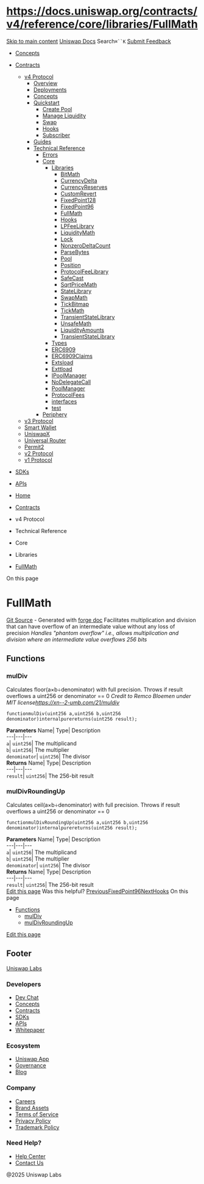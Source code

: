 # https://docs.uniswap.org/contracts/v4/reference/core/libraries/FullMath

[Skip to main content](https://docs.uniswap.org/contracts/v4/reference/core/libraries/FullMath#__docusaurus_skipToContent_fallback)
[Uniswap Docs](https://docs.uniswap.org/)
Search`⌘``K`
[Submit Feedback](https://docs.google.com/forms/d/e/1FAIpQLSdjSkZam8KiatL9XACRVxCHjDJjaPGbls77PCXDKFn4JwykXg/viewform)
  * [Concepts](https://docs.uniswap.org/concepts/overview)
  * [Contracts](https://docs.uniswap.org/contracts/v4/overview)
    * [v4 Protocol](https://docs.uniswap.org/contracts/v4/reference/core/libraries/FullMath)
      * [Overview](https://docs.uniswap.org/contracts/v4/overview)
      * [Deployments](https://docs.uniswap.org/contracts/v4/deployments)
      * [Concepts](https://docs.uniswap.org/contracts/v4/reference/core/libraries/FullMath)
      * [Quickstart](https://docs.uniswap.org/contracts/v4/reference/core/libraries/FullMath)
        * [Create Pool](https://docs.uniswap.org/contracts/v4/quickstart/create-pool)
        * [Manage Liquidity](https://docs.uniswap.org/contracts/v4/reference/core/libraries/FullMath)
        * [Swap](https://docs.uniswap.org/contracts/v4/quickstart/swap)
        * [Hooks](https://docs.uniswap.org/contracts/v4/reference/core/libraries/FullMath)
        * [Subscriber](https://docs.uniswap.org/contracts/v4/quickstart/subscriber)
      * [Guides](https://docs.uniswap.org/contracts/v4/reference/core/libraries/FullMath)
      * [Technical Reference](https://docs.uniswap.org/contracts/v4/reference/core/libraries/FullMath)
        * [Errors](https://docs.uniswap.org/contracts/v4/reference/errors/)
        * [Core](https://docs.uniswap.org/contracts/v4/reference/core/libraries/FullMath)
          * [Libraries](https://docs.uniswap.org/contracts/v4/reference/core/libraries/FullMath)
            * [BitMath](https://docs.uniswap.org/contracts/v4/reference/core/libraries/BitMath)
            * [CurrencyDelta](https://docs.uniswap.org/contracts/v4/reference/core/libraries/CurrencyDelta)
            * [CurrencyReserves](https://docs.uniswap.org/contracts/v4/reference/core/libraries/CurrencyReserves)
            * [CustomRevert](https://docs.uniswap.org/contracts/v4/reference/core/libraries/CustomRevert)
            * [FixedPoint128](https://docs.uniswap.org/contracts/v4/reference/core/libraries/FixedPoint128)
            * [FixedPoint96](https://docs.uniswap.org/contracts/v4/reference/core/libraries/FixedPoint96)
            * [FullMath](https://docs.uniswap.org/contracts/v4/reference/core/libraries/FullMath)
            * [Hooks](https://docs.uniswap.org/contracts/v4/reference/core/libraries/Hooks)
            * [LPFeeLibrary](https://docs.uniswap.org/contracts/v4/reference/core/libraries/LPFeeLibrary)
            * [LiquidityMath](https://docs.uniswap.org/contracts/v4/reference/core/libraries/LiquidityMath)
            * [Lock](https://docs.uniswap.org/contracts/v4/reference/core/libraries/Lock)
            * [NonzeroDeltaCount](https://docs.uniswap.org/contracts/v4/reference/core/libraries/NonzeroDeltaCount)
            * [ParseBytes](https://docs.uniswap.org/contracts/v4/reference/core/libraries/ParseBytes)
            * [Pool](https://docs.uniswap.org/contracts/v4/reference/core/libraries/Pool)
            * [Position](https://docs.uniswap.org/contracts/v4/reference/core/libraries/Position)
            * [ProtocolFeeLibrary](https://docs.uniswap.org/contracts/v4/reference/core/libraries/ProtocolFeeLibrary)
            * [SafeCast](https://docs.uniswap.org/contracts/v4/reference/core/libraries/SafeCast)
            * [SqrtPriceMath](https://docs.uniswap.org/contracts/v4/reference/core/libraries/SqrtPriceMath)
            * [StateLibrary](https://docs.uniswap.org/contracts/v4/reference/core/libraries/StateLibrary)
            * [SwapMath](https://docs.uniswap.org/contracts/v4/reference/core/libraries/SwapMath)
            * [TickBitmap](https://docs.uniswap.org/contracts/v4/reference/core/libraries/TickBitmap)
            * [TickMath](https://docs.uniswap.org/contracts/v4/reference/core/libraries/TickMath)
            * [TransientStateLibrary](https://docs.uniswap.org/contracts/v4/reference/core/libraries/TransientStateLibrary)
            * [UnsafeMath](https://docs.uniswap.org/contracts/v4/reference/core/libraries/UnsafeMath)
            * [LiquidityAmounts](https://docs.uniswap.org/contracts/v4/reference/core/libraries/liquidity-amounts)
            * [TransientStateLibrary](https://docs.uniswap.org/contracts/v4/reference/core/libraries/transient-state-library)
          * [Types](https://docs.uniswap.org/contracts/v4/reference/core/libraries/FullMath)
          * [ERC6909](https://docs.uniswap.org/contracts/v4/reference/core/ERC6909)
          * [ERC6909Claims](https://docs.uniswap.org/contracts/v4/reference/core/ERC6909Claims)
          * [Extsload](https://docs.uniswap.org/contracts/v4/reference/core/Extsload)
          * [Exttload](https://docs.uniswap.org/contracts/v4/reference/core/Exttload)
          * [IPoolManager](https://docs.uniswap.org/contracts/v4/reference/core/IPoolManager)
          * [NoDelegateCall](https://docs.uniswap.org/contracts/v4/reference/core/NoDelegateCall)
          * [PoolManager](https://docs.uniswap.org/contracts/v4/reference/core/PoolManager)
          * [ProtocolFees](https://docs.uniswap.org/contracts/v4/reference/core/ProtocolFees)
          * [interfaces](https://docs.uniswap.org/contracts/v4/reference/core/libraries/FullMath)
          * [test](https://docs.uniswap.org/contracts/v4/reference/core/libraries/FullMath)
        * [Periphery](https://docs.uniswap.org/contracts/v4/reference/core/libraries/FullMath)
    * [v3 Protocol](https://docs.uniswap.org/contracts/v4/reference/core/libraries/FullMath)
    * [Smart Wallet](https://docs.uniswap.org/contracts/v4/reference/core/libraries/FullMath)
    * [UniswapX](https://docs.uniswap.org/contracts/v4/reference/core/libraries/FullMath)
    * [Universal Router](https://docs.uniswap.org/contracts/v4/reference/core/libraries/FullMath)
    * [Permit2](https://docs.uniswap.org/contracts/v4/reference/core/libraries/FullMath)
    * [v2 Protocol](https://docs.uniswap.org/contracts/v4/reference/core/libraries/FullMath)
    * [v1 Protocol](https://docs.uniswap.org/contracts/v4/reference/core/libraries/FullMath)
  * [SDKs](https://docs.uniswap.org/sdk/v4/overview)
  * [APIs](https://docs.uniswap.org/api/subgraph/overview)


  * [Home](https://docs.uniswap.org/)
  * [Contracts](https://docs.uniswap.org/contracts/v4/overview)
  * v4 Protocol
  * Technical Reference
  * Core
  * Libraries
  * [FullMath](https://docs.uniswap.org/contracts/v4/reference/core/libraries/FullMath)


On this page
# FullMath
[Git Source](https://github.com/uniswap/v4-core/blob/80311e34080fee64b6fc6c916e9a51a437d0e482/src/libraries/FullMath.sol) - Generated with [forge doc](https://book.getfoundry.sh/reference/forge/forge-doc)
Facilitates multiplication and division that can have overflow of an intermediate value without any loss of precision
_Handles "phantom overflow" i.e., allows multiplication and division where an intermediate value overflows 256 bits_
## Functions[​](https://docs.uniswap.org/contracts/v4/reference/core/libraries/FullMath#functions "Direct link to Functions")
### mulDiv[​](https://docs.uniswap.org/contracts/v4/reference/core/libraries/FullMath#muldiv "Direct link to mulDiv")
Calculates floor(a×b÷denominator) with full precision. Throws if result overflows a uint256 or denominator == 0
_Credit to Remco Bloemen under MIT license<https://xn--2-umb.com/21/muldiv>_
```
functionmulDiv(uint256 a,uint256 b,uint256 denominator)internalpurereturns(uint256 result);
```

**Parameters**
Name| Type| Description  
---|---|---  
`a`| `uint256`| The multiplicand  
`b`| `uint256`| The multiplier  
`denominator`| `uint256`| The divisor  
**Returns**
Name| Type| Description  
---|---|---  
`result`| `uint256`| The 256-bit result  
### mulDivRoundingUp[​](https://docs.uniswap.org/contracts/v4/reference/core/libraries/FullMath#muldivroundingup "Direct link to mulDivRoundingUp")
Calculates ceil(a×b÷denominator) with full precision. Throws if result overflows a uint256 or denominator == 0
```
functionmulDivRoundingUp(uint256 a,uint256 b,uint256 denominator)internalpurereturns(uint256 result);
```

**Parameters**
Name| Type| Description  
---|---|---  
`a`| `uint256`| The multiplicand  
`b`| `uint256`| The multiplier  
`denominator`| `uint256`| The divisor  
**Returns**
Name| Type| Description  
---|---|---  
`result`| `uint256`| The 256-bit result  
[Edit this page](https://github.com/uniswap/uniswap-docs/tree/main/docs/contracts/v4/reference/core/libraries/FullMath.md)
Was this helpful?
[PreviousFixedPoint96](https://docs.uniswap.org/contracts/v4/reference/core/libraries/FixedPoint96)[NextHooks](https://docs.uniswap.org/contracts/v4/reference/core/libraries/Hooks)
On this page
  * [Functions](https://docs.uniswap.org/contracts/v4/reference/core/libraries/FullMath#functions)
    * [mulDiv](https://docs.uniswap.org/contracts/v4/reference/core/libraries/FullMath#muldiv)
    * [mulDivRoundingUp](https://docs.uniswap.org/contracts/v4/reference/core/libraries/FullMath#muldivroundingup)


[Edit this page](https://github.com/uniswap/uniswap-docs/tree/main/docs/contracts/v4/reference/core/libraries/FullMath.md)
## Footer
[Uniswap Labs](https://docs.uniswap.org/)
### Developers
  * [Dev Chat](https://discord.com/invite/uniswap)
  * [Concepts](https://docs.uniswap.org/concepts/overview)
  * [Contracts](https://docs.uniswap.org/contracts/v4/overview)
  * [SDKs](https://docs.uniswap.org/sdk/v4/overview)
  * [APIs](https://docs.uniswap.org/api/subgraph/overview)
  * [Whitepaper](https://app.uniswap.org/whitepaper-v4.pdf)


### Ecosystem
  * [Uniswap App](https://app.uniswap.org/)
  * [Governance](https://www.uniswapfoundation.org/governance)
  * [Blog](https://blog.uniswap.org/)


### Company
  * [Careers](https://boards.greenhouse.io/uniswaplabs)
  * [Brand Assets](https://github.com/Uniswap/brand-assets/raw/main/Uniswap%20Brand%20Assets.zip)
  * [Terms of Service](https://support.uniswap.org/hc/en-us/articles/30935100859661-Uniswap-Labs-Terms-of-Service)
  * [Privacy Policy](https://support.uniswap.org/hc/en-us/articles/30934457771405-Uniswap-Labs-Privacy-Policy)
  * [Trademark Policy](https://support.uniswap.org/hc/en-us/articles/30934762216973-Uniswap-Labs-Trademark-Guidelines)


### Need Help?
  * [Help Center](https://support.uniswap.org/)
  * [Contact Us](https://support.uniswap.org/hc/en-us/requests/new)


@2025 Uniswap Labs
[](https://github.com/uniswap/uniswap-docs)[](https://twitter.com/Uniswap)[](https://discord.com/invite/uniswap)
